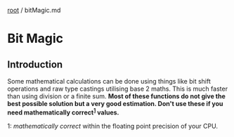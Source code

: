 [root](../README.md) / bitMagic.md
# Bit Magic
## Introduction
Some mathematical calculations can be done using things like bit shift operations and raw type castings utilising base 2 maths. This is much faster than using division or a finite sum. **Most of these functions do not give the best possible solution but a very good estimation. Don't use these if you need mathematically correct<sup>[1](#footnote_math_correct)</sup> values.**

<a name="footnote_math_correct">1</a>: *mathematically correct* within the floating point precision of your CPU.

